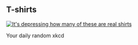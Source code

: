 ## T-shirts
[![It's depressing how many of these are real shirts](https://imgs.xkcd.com/comics/t-shirts.jpg)](https://xkcd.com/23/ "It's depressing how many of these are real shirts")

Your daily random xkcd
